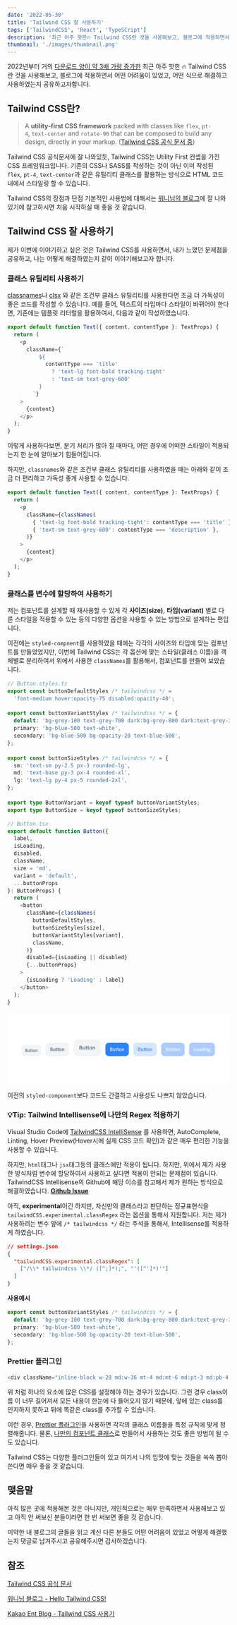 ```yaml
---
date: '2022-05-30'
title: 'Tailwind CSS 잘 사용하기'
tags: ['TailwindCSS', 'React', 'TypeSCript']
description: '최근 아주 핫한🔥 Tailwind CSS란 것을 사용해보고, 블로그에 적용하면서 어떤 어려움이 있었고, 어떤 식으로 해결하고 사용하였는지 공유하고자합니다.'
thumbnail: './images/thumbnail.png'
---
```


2022년부터 거의 [다운로드 양이 약 3배 가량 증가한](https://www.npmtrends.com/tailwindcss) 최근 아주 핫한 🔥 Tailwind CSS란 것을 사용해보고, 블로그에 적용하면서 어떤 어려움이 있었고, 어떤 식으로 해결하고 사용하였는지 공유하고자합니다.

## Tailwind CSS란?

> A **utility-first CSS framework** packed with classes like `flex`, `pt-4`, `text-center` and `rotate-90` that can be composed to build any design, directly in your markup. ([Tailwind CSS 공식 문서 중](https://tailwindcss.com/))

Tailwind CSS 공식문서에 잘 나와있듯, Tailwind CSS는 Utility First 컨셉을 가진 CSS 프레임워크입니다. 기존의 CSS나 SASS를 작성하는 것이 아닌 이미 작성된 `flex`, `pt-4`, `text-center`과 같은 유틸리티 클래스를 활용하는 방식으로 HTML 코드 내에서 스타일링 할 수 있습니다.

Tailwind CSS의 장점과 단점 기본적인 사용법에 대해서는 [워니님의 블로그](https://wonny.space/writing/dev/hello-tailwind-css)에 잘 나와있기에 참고하시면 처음 시작하실 때 좋을 것 같습니다.

## Tailwind CSS 잘 사용하기

제가 이번에 이야기하고 싶은 것은 Tailwind CSS를 사용하면서, 내가 느꼈던 문제점을 공유하고, 나는 어떻게 해결하였는지 같이 이야기해보고자 합니다.

### 클래스 유틸리티 사용하기

[classnames](https://github.com/JedWatson/classnames)나 [clsx](https://github.com/lukeed/clsx) 와 같은 조건부 클래스 유틸리티를 사용한다면 조금 더 가독성이 좋은 코드를 작성할 수 있습니다. 예를 들어, 텍스트의 타입마다 스타일이 바뀌어야 한다면, 기존에는 템플릿 리터럴을 활용하여서, 다음과 같이 작성하였습니다.

```typescript
export default function Text({ content, contentType }: TextProps) {
  return (
    <p
      className={`
          ${
            contentType === 'title'
              ? 'text-lg font-bold tracking-tight'
              : 'text-sm text-grey-600'
          }
        `}
    >
      {content}
    </p>
  );
}
```

이렇게 사용하다보면, 분기 처리가 많아 질 때마다, 어떤 경우에 어떠한 스타일이 적용되는지 한 눈에 알아보기 힘들어집니다.

하지만, `classnames`와 같은 조건부 클래스 유틸리티를 사용하였을 때는 아래와 같이 조금 더 편리하고 가독성 좋게 사용할 수 있습니다.

```typescript
export default function Text({ content, contentType }: TextProps) {
  return (
    <p
      className={classNames(
        { 'text-lg font-bold tracking-tight': contentType === 'title' },
        { 'text-sm text-grey-600': contentType === 'description' },
      )}
    >
      {content}
    </p>
  );
}
```

### 클래스를 변수에 할당하여 사용하기

저는 컴포넌트를 설계할 때 재사용할 수 있게 각 **사이즈(size)**, **타입(variant)** 별로 다른 스타일을 적용할 수 있는 등의 다양한 옵션을 사용할 수 있는 방법으로 설계하는 편입니다.

이전에는 `styled-compnent`를 사용하였을 때에는 각각의 사이즈와 타입에 맞는 컴포넌트를 만들었었지만, 이번에 Tailwind CSS는 각 옵션에 맞는 스타일(클래스 이름)을 객체별로 분리하여서 위에서 사용한 `classNames`를 활용해서, 컴포넌트를 만들어 보았습니다.

```typescript
// Button.styles.ts
export const buttonDefaultStyles /* tailwindcss */ =
  'font-medium hover:opacity-75 disabled:opacity-40';

export const buttonVariantStyles /* tailwindcss */ = {
  default: 'bg-grey-100 text-grey-700 dark:bg-grey-800 dark:text-grey-300',
  primary: 'bg-blue-500 text-white',
  secondary: 'bg-blue-500 bg-opacity-20 text-blue-500',
};

export const buttonSizeStyles /* tailwindcss */ = {
  sm: 'text-sm py-2.5 px-3 rounded-lg',
  md: 'text-base py-3 px-4 rounded-xl',
  lg: 'text-lg py-4 px-5 rounded-2xl',
};

export type ButtonVariant = keyof typeof buttonVariantStyles;
export type ButtonSize = keyof typeof buttonSizeStyles;
```

```typescript
// Button.tsx
export default function Button({
  label,
  isLoading,
  disabled,
  className,
  size = 'md',
  variant = 'default',
  ...buttonProps
}: ButtonProps) {
  return (
    <button
      className={classNames(
        buttonDefaultStyles,
        buttonSizeStyles[size],
        buttonVariantStyles[variant],
        className,
      )}
      disabled={isLoading || disabled}
      {...buttonProps}
    >
      {isLoading ? 'Loading' : label}
    </button>
  );
}
```

![버튼 구현 이미지](./images/buttons.png)

이전의 `styled-component`보다 코드도 간결하고 사용성도 나쁘지 않았습니다.

### 💡Tip: Tailwind Intellisense에 나만의 Regex 적용하기

Visual Studio Code에 [TailwindCSS IntelliSense](https://marketplace.visualstudio.com/items?itemName=bradlc.vscode-tailwindcss) 를 사용하면, AutoComplete, Linting, Hover Preview(Hover시에 실제 CSS 코드 확인)과 같은 매우 편리한 기능을 사용할 수 있습니다.

하지만, `html`태그나 `jsx`태그등의 클래스에만 적용이 됩니다. 하지만, 위에서 제가 사용한 방식처럼 변수에 할당하여서 사용하고 싶다면 적용이 안되는 문제점이 있습니다. TailwindCSS Intellisense의 Github에 해당 이슈를 참고해서 제가 원하는 방식으로 해결하였습니다. [**Github Issue**](https://github.com/tailwindlabs/tailwindcss/issues/7553)

아직, **experimental**이긴 하지만, 자신만의 클래스라고 판단하는 정규표현식을 `tailwindCSS.experimental.classRegex` 라는 옵션을 통해서 지원합니다. 저는 제가 사용하려는 변수 앞에 `/* tailwindcss */` 라는 주석을 통해서, Intellisense를 적용하게 하였습니다.

```json
// settings.json
{
  "tailwindCSS.experimental.classRegex": [
    ["/\\* tailwindcss \\*/ ([^;]*);", "'([^']*)'"]
  ]
}
```

**사용예시**

```typescript
export const buttonVariantStyles /* tailwindcss */ = {
  default: 'bg-grey-100 text-grey-700 dark:bg-grey-800 dark:text-grey-300',
  primary: 'bg-blue-500 text-white',
  secondary: 'bg-blue-500 bg-opacity-20 text-blue-500',
};
```

### Prettier 플러그인

```typescript
<div className="inline-block w-28 md:w-36 mt-4 md:mt-6 md:pt-3 md:pb-4 rounded-full text-sm leading-10 md:text-base font-bold tracking-tight bg-custom-200 dark:bg-custom-600 hover:opacity-50 transition-opacity">
```

위 처럼 하나의 요소에 많은 CSS를 설정해야 하는 경우가 있습니다. 그런 경우 class이름 이 너무 길어져서 모든 내용이 한눈에 다 들어오지 않기 때문에,
앞에 있는 class를 인지하지 못하고 뒤에 똑같은 class를 추가할 수 있습니다.

이런 경우, [Prettier 플러그인](https://github.com/tailwindlabs/prettier-plugin-tailwindcss)을 사용하면 각각의 클래스 이름들을 특정 규칙에 맞게 정렬해줍니다.
물론, [나만의 컴포넌트 클래스](https://tailwindcss.com/docs/adding-custom-styles#adding-component-classes)로 만들어서 사용하는 것도 좋은 방법이 될 수도 있습니다.

Tailwind CSS는 다양한 플러그인들이 있고 여기서 나의 입맛에 맞는 것들을 쏙쏙 뽑아 쓴다면 매우 좋을 것 같습니다.

## 맺음말

아직 많은 곳에 적용해본 것은 아니지만, 개인적으로는 매우 만족하면서 사용해보고 있고 아직 안 써보신 분들이라면 한 번 써보면 좋을 것 같습니다.

미약한 내 블로그의 글들을 읽고 계신 다른 분들도 어떤 어려움이 있었고 어떻게 해결했는지 댓글로 남겨주시고 공유해주시면 감사하겠습니다.

## 참조

[Tailwind CSS 공식 문서](https://tailwindcss.com/docs)

[워니님 블로그 - Hello Tailwind CSS!](https://wonny.space/writing/dev/hello-tailwind-css)

[Kakao Ent Blog - Tailwind CSS 사용기](https://fe-developers.kakaoent.com/2022/220303-tailwind-tips/#preflight-%EC%B2%98%EB%A6%AC)
